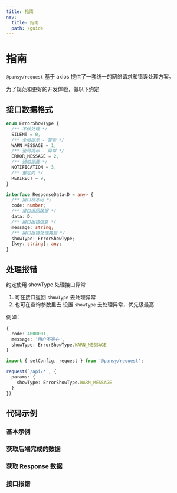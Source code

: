 ```yaml
---
title: 指南
nav:
  title: 指南
  path: /guide
---
```


# 指南

`@pansy/request` 基于 axios 提供了一套统一的网络请求和错误处理方案。

为了规范和更好的开发体验，做以下约定

## 接口数据格式

```ts
enum ErrorShowType {
  /** 不做处理 */
  SILENT = 0,
  /** 全局提示 - 警告 */
  WARN_MESSAGE = 1,
  /** 全局提示 - 异常 */
  ERROR_MESSAGE = 2,
  /** 通知提醒 */
  NOTIFICATION = 3,
  /** 重定向 */
  REDIRECT = 9,
}

interface ResponseData<D = any> {
  /** 接口状态码 */
  code: number;
  /** 接口返回数据 */
  data: D,
  /** 接口报错信息 */
  message: string;
  /** 接口报错处理类型 */
  showType: ErrorShowType;
  [key: string]: any;
}
```

## 处理报错

约定使用 showType 处理接口异常

1. 可在接口返回 `showType` 去处理异常
2. 也可在查询参数里去 设置 `showType` 去处理异常，优先级最高

例如：

```ts
{
  code: 4000001,
  message: '用户不存在',
  showType: ErrorShowType.WARN_MESSAGE
}
```

```ts
import { setConfig, request } from '@pansy/request';

request(`/api/*`, {
  params: {
    showType: ErrorShowType.WARN_MESSAGE
  }
})
```

## 代码示例

### 基本示例

<code src="./demo/demo01.tsx"></code>

### 获取后端完成的数据

<code src="./demo/demo02.tsx" ></code>

### 获取 Response 数据

<code src="./demo/demo03.tsx" ></code>

### 接口报错

<code src="./demo/demo04.tsx"></code>
